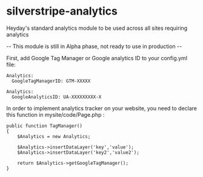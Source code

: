 # silverstripe-analytics
Heyday's standard analytics module to be used across all sites requiring analytics

-- This module is still in Alpha phase, not ready to use in production --

First, add Google Tag Manager or Google analytics ID to your config.yml file:
```
Analytics:
  GoogleTagManagerID: GTM-XXXXX
```

```
Analytics:
  GoogleAnalyticsID: UA-XXXXXXXXX-X
```

In order to implement analytics tracker on your website, you need to declare this function in mysite/code/Page.php :

```
public function TagManager()
{
	$Analytics = new Analytics;

	$Analytics->insertDataLayer('key','value');
	$Analytics->insertDataLayer('key2','value2');

	return $Analytics->getGoogleTagManager();
}
```




